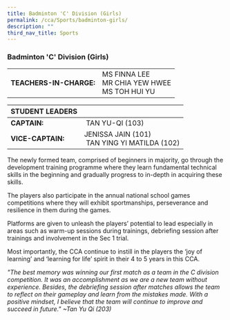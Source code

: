 ```yaml
---
title: Badminton 'C' Division (Girls)
permalink: /cca/Sports/badminton-girls/
description: ""
third_nav_title: Sports
---
```

### Badminton 'C' Division (Girls)

|  	|  	|
|---	|---	|
| **TEACHERS-IN-CHARGE:** 	| MS FINNA LEE <br>MR CHIA YEW HWEE <br> MS TOH HUI YU 	|


| STUDENT LEADERS 	|  	|
|---	|---	|
| **CAPTAIN:** 	|  TAN YU-QI (103)	|
| **VICE-CAPTAIN:** 	| JENISSA JAIN (101) <br> TAN YING YI MATILDA (102) 	|

The newly formed team, comprised of beginners in majority, go through the development training programme where they learn fundamental technical skills in the beginning and gradually progress to in-depth in acquiring these skills.

The players also participate in the annual national school games competitions where they will exhibit sportmanships, perseverance and resilience in them during the games.

Platforms are given to unleash the players’ potential to lead especially in areas such as warm-up sessions during trainings, debriefing session after trainings and involvement in the Sec 1 trial.

Most importantly, the CCA continue to instill in the players the ‘joy of learning’ and ‘learning for life’ spirit in their 4 to 5 years in this CCA.

  
*"The best memory was winning our first match as a team in the C division competition. It was an accomplishment as we are a new team without experience. 
Besides, the debriefing session after matches allows the team to reflect on their gameplay and learn from the mistakes made. 
With a positive mindset, I believe that the team will continue to improve and succeed in future."
~Tan Yu Qi (203)*


